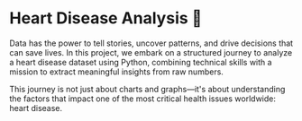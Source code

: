 # Heart Disease Analysis 💓

Data has the power to tell stories, uncover patterns, and drive decisions that can save lives. In this project, we embark on a structured journey to analyze a heart disease dataset using Python, combining technical skills with a mission to extract meaningful insights from raw numbers.

This journey is not just about charts and graphs—it's about understanding the factors that impact one of the most critical health issues worldwide: heart disease.

